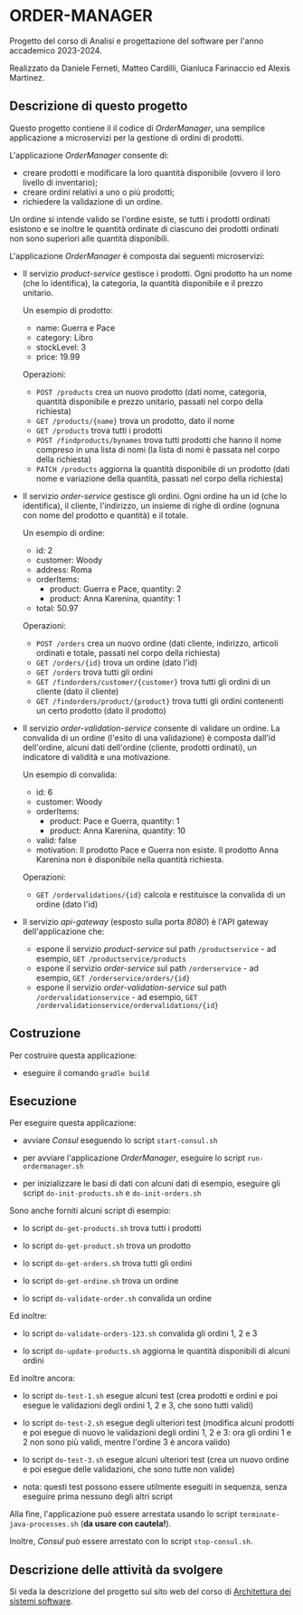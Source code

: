 # ORDER-MANAGER

Progetto del corso di Analisi e progettazione del software per l'anno accademico 2023-2024. 

Realizzato da Daniele Ferneti, Matteo Cardilli, Gianluca Farinaccio ed Alexis Martinez.

## Descrizione di questo progetto 

Questo progetto contiene il il codice di *OrderManager*, una semplice applicazione a microservizi per la gestione di ordini di prodotti. 

L'applicazione *OrderManager* consente di: 
* creare prodotti e modificare la loro quantità disponibile (ovvero il loro livello di inventario);
* creare ordini relativi a uno o più prodotti; 
* richiedere la validazione di un ordine. 

Un ordine si intende valido se l'ordine esiste, se tutti i prodotti ordinati esistono 
e se inoltre le quantità ordinate di ciascuno dei prodotti ordinati non sono superiori alle quantità disponibili. 


L'applicazione *OrderManager* è composta dai seguenti microservizi: 

* Il servizio *product-service* gestisce i prodotti. 
  Ogni prodotto ha un nome (che lo identifica), la categoria, la quantità disponibile e il prezzo unitario. 
  
  Un esempio di prodotto: 
  * name: Guerra e Pace
  * category: Libro 
  * stockLevel: 3
  * price: 19.99
  
  Operazioni: 
  * `POST /products` crea un nuovo prodotto (dati nome, categoria, quantità disponibile e prezzo unitario, passati nel corpo della richiesta)
  * `GET /products/{name}` trova un prodotto, dato il nome 
  * `GET /products` trova tutti i prodotti 
  * `POST /findproducts/bynames` trova tutti prodotti che hanno il nome compreso in una lista di nomi (la lista di nomi è passata nel corpo della richiesta) 
  * `PATCH /products` aggiorna la quantità disponibile di un prodotto (dati nome e variazione della quantità, passati nel corpo della richiesta) 
  
* Il servizio *order-service* gestisce gli ordini. 
  Ogni ordine ha un id (che lo identifica), il cliente, l'indirizzo, un insieme di righe di ordine (ognuna con nome del prodotto e quantità) e il totale. 
  
  Un esempio di ordine: 
  * id: 2
  * customer: Woody
  * address: Roma 
  * orderItems: 
    * product: Guerra e Pace, quantity: 2
    * product: Anna Karenina, quantity: 1
  * total: 50.97 

  Operazioni: 
  * `POST /orders` crea un nuovo ordine (dati cliente, indirizzo, articoli ordinati e totale, passati nel corpo della richiesta)
  * `GET /orders/{id}` trova un ordine (dato l'id) 
  * `GET /orders` trova tutti gli ordini  
  * `GET /findorders/customer/{customer}` trova tutti gli ordini di un cliente (dato il cliente)  
  * `GET /findorders/product/{product}` trova tutti gli ordini contenenti un certo prodotto (dato il prodotto)  

* Il servizio *order-validation-service* consente di validare un ordine. 
  La convalida di un ordine (l'esito di una validazione) è composta dall'id dell'ordine, alcuni dati dell'ordine (cliente, prodotti ordinati), un indicatore di validità e una motivazione. 
  
  Un esempio di convalida: 
  * id: 6
  * customer: Woody
  * orderItems: 
    * product: Pace e Guerra, quantity: 1
    * product: Anna Karenina, quantity: 10
  * valid: false 
  * motivation: Il prodotto Pace e Guerra non esiste. Il prodotto Anna Karenina non è disponibile nella quantità richiesta. 

  Operazioni: 
  * `GET /ordervalidations/{id}` calcola e restituisce la convalida di un ordine (dato l'id) 

* Il servizio *api-gateway* (esposto sulla porta *8080*) è l'API gateway dell'applicazione che: 
  * espone il servizio *product-service* sul path `/productservice` - ad esempio, `GET /productservice/products`
  * espone il servizio *order-service* sul path `/orderservice` - ad esempio, `GET /orderservice/orders/{id}`
  * espone il servizio *order-validation-service* sul path `/ordervalidationservice` - ad esempio, `GET /ordervalidationservice/ordervalidations/{id}`


## Costruzione 

Per costruire questa applicazione: 

* eseguire il comando `gradle build` 


## Esecuzione 

Per eseguire questa applicazione: 

* avviare *Consul* eseguendo lo script `start-consul.sh` 

* per avviare l'applicazione *OrderManager*, eseguire lo script `run-ordermanager.sh` 

* per inizializzare le basi di dati con alcuni dati di esempio, eseguire gli script `do-init-products.sh` e `do-init-orders.sh` 


Sono anche forniti alcuni script di esempio: 

* lo script `do-get-products.sh` trova tutti i prodotti 

* lo script `do-get-product.sh` trova un prodotto 

* lo script `do-get-orders.sh` trova tutti gli ordini 

* lo script `do-get-ordine.sh` trova un ordine 

* lo script `do-validate-order.sh` convalida un ordine 

Ed inoltre: 

* lo script `do-validate-orders-123.sh` convalida gli ordini 1, 2 e 3

* lo script `do-update-products.sh` aggiorna le quantità disponibili di alcuni ordini 

Ed inoltre ancora: 

* lo script `do-test-1.sh` esegue alcuni test (crea prodotti e ordini e poi esegue le validazioni degli ordini 1, 2 e 3, che sono tutti validi)

* lo script `do-test-2.sh` esegue degli ulteriori test (modifica alcuni prodotti e poi esegue di nuovo le validazioni degli ordini 1, 2 e 3: ora gli ordini 1 e 2 non sono più validi, mentre l'ordine 3 è ancora valido)

* lo script `do-test-3.sh` esegue alcuni ulteriori test (crea un nuovo ordine e poi esegue delle validazioni, che sono tutte non valide)

* nota: questi test possono essere utilmente eseguiti in sequenza, senza eseguire prima nessuno degli altri script  

Alla fine, l'applicazione può essere arrestata usando lo script `terminate-java-processes.sh` (**da usare con cautela!**). 

Inoltre, *Consul* può essere arrestato con lo script `stop-consul.sh`. 


## Descrizione delle attività da svolgere 

Si veda la descrizione del progetto sul sito web del corso di [Architettura dei sistemi software](http://cabibbo.inf.uniroma3.it/asw/).
